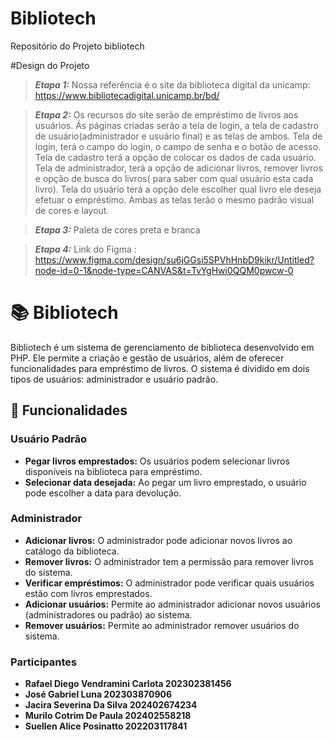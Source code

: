 # Bibliotech
Repositório do Projeto bibliotech

#Design do Projeto

> ***Etapa 1:*** Nossa referência é o site da biblioteca digital da unicamp: https://www.bibliotecadigital.unicamp.br/bd/

> ***Etapa 2:*** Os recursos do site serão de empréstimo de livros aos usuários. Ás páginas criadas serão a tela de login, a tela de cadastro de usuário(administrador e usuário final) e as telas de ambos. Tela de login, terá o campo do login, o campo de senha e o botão de acesso. Tela de cadastro terá a opção de colocar os dados de cada usuário. Tela de administrador, terá a opção de adicionar livros, remover livros e opção de busca do livros( para saber com qual usuário esta cada livro). Tela do usuário terá a opção dele escolher qual livro ele deseja efetuar o empréstimo. Ambas as telas terão o mesmo padrão visual de cores e layout.

> ***Etapa 3:*** Paleta de cores preta e branca

> ***Etapa 4:*** Link do Figma : https://www.figma.com/design/su6jGGsi5SPVhHnbD9kikr/Untitled?node-id=0-1&node-type=CANVAS&t=TvYgHwi0QQM0pwcw-0

# 📚 Bibliotech

Bibliotech é um sistema de gerenciamento de biblioteca desenvolvido em PHP. Ele permite a criação e gestão de usuários, além de oferecer funcionalidades para empréstimo de livros. O sistema é dividido em dois tipos de usuários: administrador e usuário padrão.

## 🚀 Funcionalidades

### Usuário Padrão
- **Pegar livros emprestados:** Os usuários podem selecionar livros disponíveis na biblioteca para empréstimo.
- **Selecionar data desejada:** Ao pegar um livro emprestado, o usuário pode escolher a data para devolução.

### Administrador
- **Adicionar livros:** O administrador pode adicionar novos livros ao catálogo da biblioteca.
- **Remover livros:** O administrador tem a permissão para remover livros do sistema.
- **Verificar empréstimos:** O administrador pode verificar quais usuários estão com livros emprestados.
- **Adicionar usuários:** Permite ao administrador adicionar novos usuários (administradores ou padrão) ao sistema.
- **Remover usuários:** Permite ao administrador remover usuários do sistema.

  
### Participantes
- **Rafael Diego Vendramini Carlota 202302381456**
- **José Gabriel Luna 202303870906**
- **Jacira Severina Da Silva 202402674234**
- **Murilo Cotrim De Paula 202402558218**
- **Suellen Alice Posinatto 202203117841**
